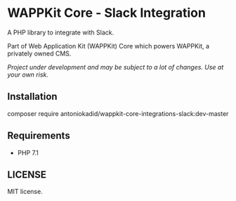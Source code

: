 # WAPPKit Core - Slack Integration
A PHP library to integrate with Slack.

Part of Web Application Kit (WAPPKit) Core which powers WAPPKit, a privately owned CMS.

*Project under development and may be subject to a lot of changes. Use at your own risk.*

## Installation

composer require antoniokadid/wappkit-core-integrations-slack:dev-master

## Requirements
* PHP 7.1

## LICENSE

MIT license.